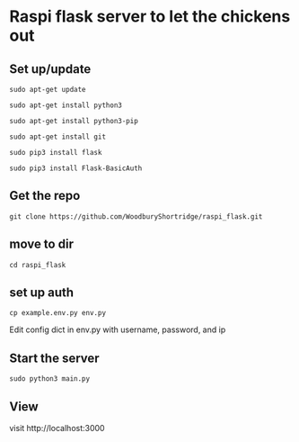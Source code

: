 # Raspi flask server to let the chickens out

## Set up/update
`sudo apt-get update`

`sudo apt-get install python3`

`sudo apt-get install python3-pip`

`sudo apt-get install git`

`sudo pip3 install flask`

`sudo pip3 install Flask-BasicAuth`

## Get the repo
`git clone https://github.com/WoodburyShortridge/raspi_flask.git`

## move to dir
`cd raspi_flask`

## set up auth

`cp example.env.py env.py`

Edit config dict in env.py with username, password, and ip

## Start the server
`sudo python3 main.py`

## View
visit http://localhost:3000
